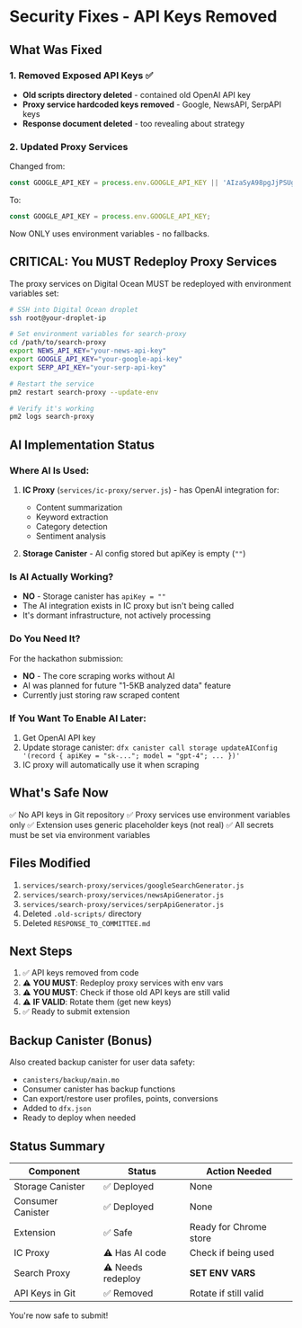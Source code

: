 # Security Fixes - API Keys Removed

## What Was Fixed

### 1. Removed Exposed API Keys ✅
- **Old scripts directory deleted** - contained old OpenAI API key
- **Proxy service hardcoded keys removed** - Google, NewsAPI, SerpAPI keys
- **Response document deleted** - too revealing about strategy

### 2. Updated Proxy Services
Changed from:
```javascript
const GOOGLE_API_KEY = process.env.GOOGLE_API_KEY || 'AIzaSyA98pgJjPSUgYOzZ89vVzypT1GTpYB4RYs';
```

To:
```javascript
const GOOGLE_API_KEY = process.env.GOOGLE_API_KEY;
```

Now ONLY uses environment variables - no fallbacks.

## CRITICAL: You MUST Redeploy Proxy Services

The proxy services on Digital Ocean MUST be redeployed with environment variables set:

```bash
# SSH into Digital Ocean droplet
ssh root@your-droplet-ip

# Set environment variables for search-proxy
cd /path/to/search-proxy
export NEWS_API_KEY="your-news-api-key"
export GOOGLE_API_KEY="your-google-api-key"
export SERP_API_KEY="your-serp-api-key"

# Restart the service
pm2 restart search-proxy --update-env

# Verify it's working
pm2 logs search-proxy
```

## AI Implementation Status

### Where AI Is Used:
1. **IC Proxy** (`services/ic-proxy/server.js`) - has OpenAI integration for:
   - Content summarization
   - Keyword extraction
   - Category detection
   - Sentiment analysis

2. **Storage Canister** - AI config stored but apiKey is empty (`""`)

### Is AI Actually Working?
- **NO** - Storage canister has `apiKey = ""`
- The AI integration exists in IC proxy but isn't being called
- It's dormant infrastructure, not actively processing

### Do You Need It?
For the hackathon submission:
- **NO** - The core scraping works without AI
- AI was planned for future "1-5KB analyzed data" feature
- Currently just storing raw scraped content

### If You Want To Enable AI Later:
1. Get OpenAI API key
2. Update storage canister: `dfx canister call storage updateAIConfig '(record { apiKey = "sk-..."; model = "gpt-4"; ... })'`
3. IC proxy will automatically use it when scraping

## What's Safe Now

✅ No API keys in Git repository
✅ Proxy services use environment variables only
✅ Extension uses generic placeholder keys (not real)
✅ All secrets must be set via environment variables

## Files Modified

1. `services/search-proxy/services/googleSearchGenerator.js`
2. `services/search-proxy/services/newsApiGenerator.js`
3. `services/search-proxy/services/serpApiGenerator.js`
4. Deleted `.old-scripts/` directory
5. Deleted `RESPONSE_TO_COMMITTEE.md`

## Next Steps

1. ✅ API keys removed from code
2. ⚠️ **YOU MUST**: Redeploy proxy services with env vars
3. ⚠️ **YOU MUST**: Check if those old API keys are still valid
4. ⚠️ **IF VALID**: Rotate them (get new keys)
5. ✅ Ready to submit extension

## Backup Canister (Bonus)

Also created backup canister for user data safety:
- `canisters/backup/main.mo`
- Consumer canister has backup functions
- Can export/restore user profiles, points, conversions
- Added to `dfx.json`
- Ready to deploy when needed

## Status Summary

| Component | Status | Action Needed |
|-----------|--------|---------------|
| Storage Canister | ✅ Deployed | None |
| Consumer Canister | ✅ Deployed | None |
| Extension | ✅ Safe | Ready for Chrome store |
| IC Proxy | ⚠️ Has AI code | Check if being used |
| Search Proxy | ⚠️ Needs redeploy | **SET ENV VARS** |
| API Keys in Git | ✅ Removed | Rotate if still valid |

You're now safe to submit!
